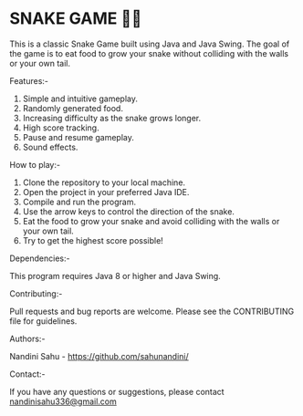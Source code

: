 # SNAKE GAME 🐍🐉

This is a classic Snake Game built using Java and Java Swing. The goal of the game is to eat food to grow your snake without colliding with the walls or your own tail.


Features:-

1. Simple and intuitive gameplay.
2. Randomly generated food.
3. Increasing difficulty as the snake grows longer.
4. High score tracking.
5. Pause and resume gameplay.
6. Sound effects.


How to play:-

1. Clone the repository to your local machine.
2. Open the project in your preferred Java IDE.
3. Compile and run the program.
4. Use the arrow keys to control the direction of the snake.
5. Eat the food to grow your snake and avoid colliding with the walls or your own tail.
6. Try to get the highest score possible!


Dependencies:-

This program requires Java 8 or higher and Java Swing.


Contributing:-

Pull requests and bug reports are welcome. Please see the CONTRIBUTING file for guidelines.


Authors:-

Nandini Sahu - https://github.com/sahunandini/


Contact:-

If you have any questions or suggestions, please contact nandinisahu336@gmail.com



































